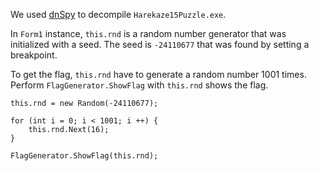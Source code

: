We used [dnSpy](https://github.com/0xd4d/dnSpy) to decompile `Harekaze15Puzzle.exe`.

In `Form1` instance, `this.rnd` is a random number generator that was initialized with a seed.
The seed is `-24110677` that was found by setting a breakpoint.

To get the flag, `this.rnd` have to generate a random number 1001 times.
Perform `FlagGenerator.ShowFlag` with `this.rnd` shows the flag.

 ```
this.rnd = new Random(-24110677);

for (int i = 0; i < 1001; i ++) {
     this.rnd.Next(16);
 }

FlagGenerator.ShowFlag(this.rnd);
```
